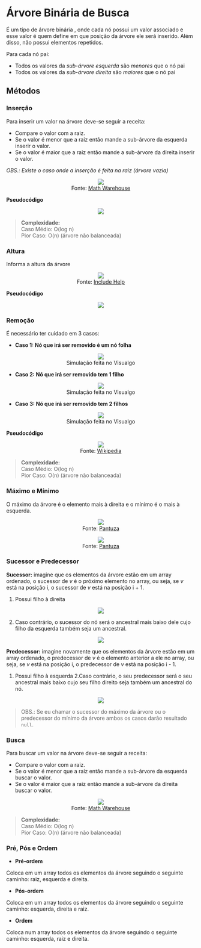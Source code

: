 # Árvore Binária de Busca

É um tipo de árvore binária , onde cada nó possui um valor associado e esse valor é quem define em que posição da árvore ele será inserido. Além disso, não possui elementos repetidos.

Para cada nó pai:
* Todos os valores da _sub-árvore esquerda_ são _menores_ que o nó pai
* Todos os valores da _sub-árvore direita_ são _maiores_ que o nó pai

## Métodos

### Inserção

Para inserir um valor na árvore deve-se seguir a receita:
- Compare o valor com a raiz.
- Se o valor é menor que a raiz então mande a sub-árvore da esquerda inserir o valor.
- Se o valor é maior que a raiz então mande a sub-árvore da direita inserir o valor.

_OBS.: Existe o caso onde a inserção é feita na raiz (árvore vazia)_

<p align="center">
    <img src="https://www.mathwarehouse.com/programming/images/binary-search-tree/binary-search-tree-insertion-animation.gif"/>
    </br>
    Fonte: <a href="https://www.techiedelight.com/insertion-in-bst/">Math Warehouse</a>
</p>

**Pseudocódigo**

<p align="center">
    <img src="https://d2vlcm61l7u1fs.cloudfront.net/media%2F25f%2F25f5c518-452a-4884-b738-75233daf60ae%2FphpAvD6dr.png"/>
    <a href="https://www.chegg.com/homework-help/questions-and-answers/implement-binary-search-trees-java-build-trees-using-insertion-function-pseudo-code-attach-q11796035"></a>
</p>


> **Complexidade:**  
> Caso Médio: O(log n)  
> Pior Caso: O(n) (árvore não balanceada)

### Altura

Informa a altura da árvore

<p align="center">
    <img src="https://www.includehelp.com/data-structure-tutorial/images/Image5.gif"/></br>
    Fonte: <a href="https://www.includehelp.com/data-structure-tutorial/find-height-maximum-depth-of-a-binary-search-tree.aspx">Include Help</a>
</p>

**Pseudocódigo**

<p align="center">
    <img src="img/height.png"/>
</p>

### Remoção

É necessário ter cuidado em 3 casos:

* **Caso 1: Nó que irá ser removido é um nó folha**

<p align="center">
    <img src="img/caso1.gif"/></br>
    Simulação feita no Visualgo
</p>

* **Caso 2: Nó que irá ser removido tem 1 filho**

<p align="center">
    <img src="img/caso2.gif"/></br>
    Simulação feita no Visualgo
</p>

* **Caso 3: Nó que irá ser removido tem 2 filhos**

<p align="center">
    <img src="img/caso3.gif"/></br>
    Simulação feita no Visualgo
</p>

**Pseudocódigo**

<p align="center">
    <img src="img/remove.png"/></br>
    Fonte: <a href="https://en.wikipedia.org/wiki/Binary_search_tree#Deletion">Wikipedia</a>
</p>

> **Complexidade:**  
> Caso Médio: O(log n)  
> Pior Caso: O(n) (árvore não balanceada)

### Máximo e Mínimo

O máximo da árvore é o elemento mais à direita e o mínimo é o mais à esquerda.

<p align="center">
    <img src="img/minimum.gif"/></br>
    Fonte: <a href="https://blog.pantuza.com/artigos/tipos-abstratos-de-dados-arvore-de-busca-binaria-binary-search-tree"> Pantuza </a>
</p>

<p align="center">
    <img src="img/maximum.gif"/></br>
    Fonte: <a href="https://blog.pantuza.com/artigos/tipos-abstratos-de-dados-arvore-de-busca-binaria-binary-search-tree"> Pantuza </a>
</p>

### Sucessor e Predecessor

**Sucessor:** imagine que os elementos da árvore estão em um array ordenado, o sucessor de _v_ é o próximo elemento no array, ou seja, se _v_ está na posição i, o sucessor de _v_ está na posição i + 1.

1. Possui filho à direita
<p align="center">
    <img src="http://www.dgp.toronto.edu/people/JamesStewart/378notes/15bst/succA.gif"/>
    <a href="http://www.dgp.toronto.edu/people/JamesStewart/378notes/15bst/"></a>
</p>

2. Caso contrário, o sucessor do nó será o ancestral mais baixo dele cujo filho da esquerda também seja um ancestral.
<p align="center">
    <img src="http://www.dgp.toronto.edu/people/JamesStewart/378notes/15bst/succB.gif"/>
    <a href="http://www.dgp.toronto.edu/people/JamesStewart/378notes/15bst/"></a>
</p>

**Predecessor:** imagine novamente que os elementos da árvore estão em um array ordenado, o predecessor de _v_ é o elemento anterior a ele no array, ou seja, se _v_ está na posição i, o predecessor de _v_ está na posição i - 1.

1. Possui filho à esquerda
2.Caso contrário, o seu predecessor será o seu ancestral mais baixo cujo seu filho direito seja também um ancestral do nó.

<p align="center">
    <img src="img/predecessor.png"/>
    <a href="http://www.canbum.net/cdn/1/2001/460/predecessor-binary-tree-search_19335.png"></a>
</p>

> OBS.: Se eu chamar o sucessor do máximo da árvore ou o predecessor do mínimo da árvore ambos os casos darão resultado `null`.

### Busca

Para buscar um valor na árvore deve-se seguir a receita:
- Compare o valor com a raiz.
- Se o valor é menor que a raiz então mande a sub-árvore da esquerda buscar o valor.
- Se o valor é maior que a raiz então mande a sub-árvore da direita buscar o valor.

<p align="center">
    <img src="https://www.mathwarehouse.com/programming/images/binary-search-tree/binary-search-tree-sorted-array-animation.gif"/></br>
    Fonte: <a href="https://www.techiedelight.com/insertion-in-bst/">Math Warehouse</a>
</p>

> **Complexidade:**  
> Caso Médio: O(log n)  
> Pior Caso: O(n) (árvore não balanceada)

### Pré, Pós e Ordem

* **Pré-ordem**

Coloca em um array todos os elementos da árvore seguindo o seguinte caminho: raiz, esquerda e direita.

* **Pós-ordem**

Coloca em um array todos os elementos da árvore seguindo o seguinte caminho: esquerda, direita e raiz.

* **Ordem**

Coloca num array todos os elementos da árvore seguindo o seguinte caminho: esquerda, raiz e direita.

